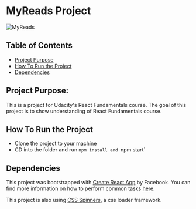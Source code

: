 # MyReads Project
![MyReads](https://i.imgur.com/eUjk1NY.png)
## Table of Contents

* [Project Purpose](#project-purpose)
* [How To Run the Project](#how-to-run-the-project)
* [Dependencies](#dependencies)

## Project Purpose:

This is a project for Udacity's React Fundamentals course.
The goal of this project is to show understanding of React Fundamentals course.

## How To Run the Project
* Clone the project to your machine
* CD into the folder and run `npm install and `npm start`


## Dependencies

This project was bootstrapped with [Create React App](https://github.com/facebookincubator/create-react-app) by Facebook. You can find more information on how to perform common tasks [here](https://github.com/facebookincubator/create-react-app/blob/master/packages/react-scripts/template/README.md).

This project is also using [CSS Spinners](https://github.com/jlong/css-spinners), a css loader framework.
